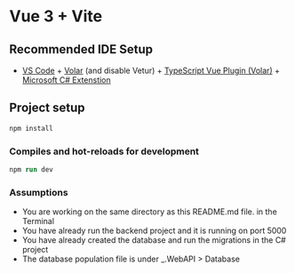 # Vue 3 + Vite
## Recommended IDE Setup

- [VS Code](https://code.visualstudio.com/) + [Volar](https://marketplace.visualstudio.com/items?itemName=Vue.volar) (and disable Vetur) + [TypeScript Vue Plugin (Volar)](https://marketplace.visualstudio.com/items?itemName=Vue.vscode-typescript-vue-plugin) + [Microsoft C# Extenstion](https://marketplace.visualstudio.com/items?itemName=ms-dotnettools.csharp)

## Project setup

```ps
npm install
```

### Compiles and hot-reloads for development

```ps
npm run dev
```

### Assumptions
* You are working on the same directory as this README.md file. in the Terminal
* You have already run the backend project and it is running on port 5000
* You have already created the database and run the migrations in the C# project
* The database population file is under _.WebAPI > Database

